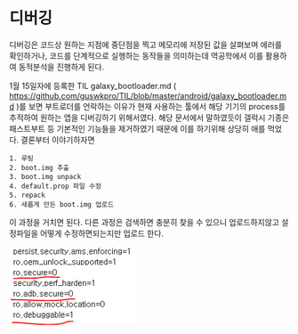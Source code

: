 # 디버깅

디버깅은 코드상 원하는 지점에 중단점을 찍고 메모리에 저장된 값을 살펴보며 에러를 확인하거나, 코드를 단계적으로 실행하는 동작들을 의미하는데 역공학에서 이를 활용하여 동적분석을 진행하게 된다.

1월 15일자에 등록한 TIL galaxy_bootloader.md ( https://github.com/guswkpro/TIL/blob/master/android/galaxy_bootloader.md )를 보면 부트로더를 언락하는 이유가 현재 사용하는 툴에서 해당 기기의 process를 추적하여 원하는 앱을 디버깅하기 위해서였다. 해당 문서에서 말하였듯이 갤럭시 기종은 패스트부트 등 기본적인 기능들을 제거하였기 때문에 이를 하기위해 상당히 애를 먹었다. 결론부터 이야기하자면
```
1. 루팅
2. boot.img 추출
3. boot.img unpack
4. default.prop 파일 수정
5. repack
6. 새롭게 만든 boot.img 업로드
```

이 과정을 거치면 된다. 다른 과정은 검색하면 충분히 찾을 수 있으니 업로드하지않고 설정파일을 어떻게 수정하면되는지만 업로드 한다.

![Edit setting](/Image/default.prop.PNG)
